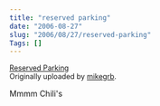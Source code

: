 ```yaml
--- 
title: "reserved parking"
date: "2006-08-27"
slug: "2006/08/27/reserved-parking"
Tags: []
---
```

<a href="http://www.flickr.com/photos/mikegrb/226657920/" title="photo sharing"><img src="http://static.flickr.com/83/226657920_8ba628b72b_m.jpg" alt="" /> </a>
<br />
<span style="font-size: 0.9em; margin-top: 0px;"><a href="http://www.flickr.com/photos/mikegrb/226657920/">Reserved Parking</a> 
<br />
Originally uploaded by <a href="http://www.flickr.com/people/mikegrb/">mikegrb</a>.
</span>
<br clear="all" />
<p>Mmmm Chili's</p>
